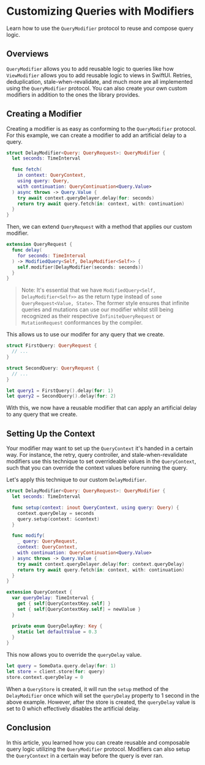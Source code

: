 # Customizing Queries with Modifiers

Learn how to use the ``QueryModifier`` protocol to reuse and compose query logic.

## Overviews

`QueryModifier` allows you to add reusable logic to queries like how `ViewModifier` allows you to add reusable logic to views in SwiftUI. Retries, deduplication, stale-when-revalidate, and much more are all implemented using the `QueryModifier` protocol. You can also create your own custom modifiers in addition to the ones the library provides.

## Creating a Modifier

Creating a modifier is as easy as conforming to the `QueryModifier` protocol. For this example, we can create a modifier to add an artificial delay to a query.

```swift
struct DelayModifier<Query: QueryRequest>: QueryModifier {
  let seconds: TimeInterval

  func fetch(
    in context: QueryContext,
    using query: Query,
    with continuation: QueryContinuation<Query.Value>
  ) async throws -> Query.Value {
    try await context.queryDelayer.delay(for: seconds)
    return try await query.fetch(in: context, with: continuation)
  }
}
```

Then, we can extend `QueryRequest` with a method that applies our custom modifier.

```swift
extension QueryRequest {
  func delay(
    for seconds: TimeInterval
  ) -> ModifiedQuery<Self, DelayModifier<Self>> {
    self.modifier(DelayModifier(seconds: seconds))
  }
}
```

> Note: It's essential that we have `ModifiedQuery<Self, DelayModifier<Self>>` as the return type instead of `some QueryRequest<Value, State>`. The former style ensures that infinite queries and mutations can use our modifier whilst still being recognized as their respective ``InfiniteQueryRequest`` or ``MutationRequest`` conformances by the compiler.

This allows us to use our modifer for any query that we create.

```swift
struct FirstQuery: QueryRequest {
  // ...
}

struct SecondQuery: QueryRequest {
  // ...
}

let query1 = FirstQuery().delay(for: 1)
let query2 = SecondQuery().delay(for: 2)
```

With this, we now have a reusable modifier that can apply an artificial delay to any query that we create.

## Setting Up the Context

Your modifier may want to set up the ``QueryContext`` it's handed in a certain way. For instance, the retry, query controller, and stale-when-revalidate modifiers use this technique to set overrideable values in the `QueryContext`, such that you can override the context values before running the query.

Let's apply this technique to our custom `DelayModifier`.

```swift
struct DelayModifier<Query: QueryRequest>: QueryModifier {
  let seconds: TimeInterval

  func setup(context: inout QueryContext, using query: Query) {
    context.queryDelay = seconds
    query.setup(context: &context)
  }

  func modify(
    _ query: QueryRequest,
    context: QueryContext,
    with continuation: QueryContinuation<Query.Value>
  ) async throws -> Query.Value {
    try await context.queryDelayer.delay(for: context.queryDelay)
    return try await query.fetch(in: context, with: continuation)
  }
}

extension QueryContext {
  var queryDelay: TimeInterval {
    get { self[QueryContextKey.self] }
    set { self[QueryContextKey.self] = newValue }
  }

  private enum QueryDelayKey: Key {
    static let defaultValue = 0.3
  }
}
```

This now allows you to override the `queryDelay` value.

```swift
let query = SomeData.query.delay(for: 1)
let store = client.store(for: query)
store.context.queryDelay = 0
```

When a ``QueryStore`` is created, it will run the `setup` method of the `DelayModifier` once which will set the `queryDelay` property to 1 second in the above example. However, after the store is created, the `queryDelay` value is set to 0 which effectively disables the artificial delay.

## Conclusion

In this article, you learned how you can create reusable and composable query logic utilizing the `QueryModifier` protocol. Modifiers can also setup the `QueryContext` in a certain way before the query is ever ran.
